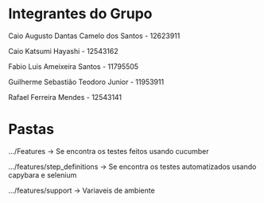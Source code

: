 # Integrantes do Grupo

Caio Augusto Dantas Camelo dos Santos - 12623911

Caio Katsumi Hayashi - 12543162

Fabio Luis Ameixeira Santos - 11795505

Guilherme Sebastião Teodoro Junior - 11953911

Rafael Ferreira Mendes - 12543141

# Pastas

.../Features -> Se encontra os testes feitos usando cucumber

.../features/step_definitions -> Se encontra os testes automatizados usando capybara e selenium

.../features/support -> Variaveis de ambiente
